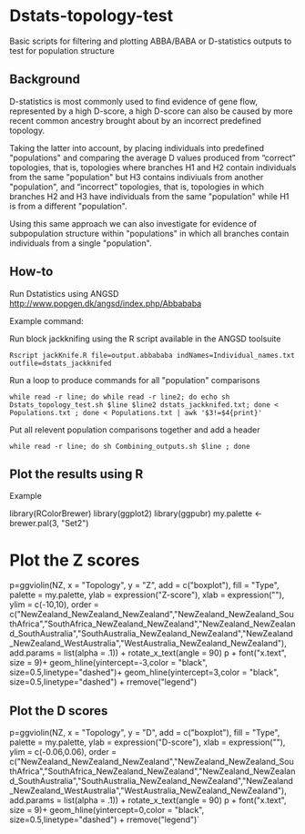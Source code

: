 # Dstats-topology-test
Basic scripts for filtering and plotting ABBA/BABA or D-statistics outputs to test for population structure

## Background
D-statistics is most commonly used to find evidence of gene flow, represented by a high D-score, a high D-score can also be caused by more recent common ancestry brought about by an incorrect predefined topology. 

Taking the latter into account, by placing individuals into predefined "populations" and comparing the average D values produced from “correct” topologies, that is, topologies where branches H1 and H2 contain individuals from the same "population" but H3 contains indiviuals from another "population", and “incorrect” topologies, that is, topologies in which branches H2 and H3 have individuals from the same "population" while H1 is from a different "population". 

Using this same approach we can also investigate for evidence of subpopulation structure within "populations" in which all branches contain individuals from a single "population".

## How-to

Run Dstatistics using ANGSD http://www.popgen.dk/angsd/index.php/Abbababa

Example command: 


Run block jackknifing using the R script available in the ANGSD toolsuite

`Rscript jackKnife.R file=output.abbababa indNames=Individual_names.txt outfile=dstats_jackknifed`

Run a loop to produce commands for all "population" comparisons

`while read -r line; do while read -r line2; do echo sh Dstats_topology_test.sh $line $line2 dstats_jackknifed.txt; done < Populations.txt ; done < Populations.txt | awk '$3!=$4{print}'`

Put all relevent population comparisons together and add a header

`while read -r line; do sh Combining_outputs.sh $line ; done`


## Plot the results using R

Example

library(RColorBrewer)
library(ggplot2)
library(ggpubr)
my.palette <- brewer.pal(3, "Set2")

# Plot the Z scores

p=ggviolin(NZ,
           x = "Topology",
           y = "Z",
           add = c("boxplot"),
           fill = "Type",
           palette = my.palette,
           ylab = expression("Z-score"),
           xlab = expression(""),
           ylim = c(-10,10),
           order = c("NewZealand_NewZealand_NewZealand","NewZealand_NewZealand_SouthAfrica","SouthAfrica_NewZealand_NewZealand","NewZealand_NewZealand_SouthAustralia","SouthAustralia_NewZealand_NewZealand","NewZealand_NewZealand_WestAustralia","WestAustralia_NewZealand_NewZealand"),
           add.params = list(alpha = .1)) + rotate_x_text(angle = 90)
p + font("x.text", size = 9)+ geom_hline(yintercept=-3,color = "black", size=0.5,linetype="dashed")+ geom_hline(yintercept=3,color = "black", size=0.5,linetype="dashed") + rremove("legend")

## Plot the D scores
p=ggviolin(NZ,
           x = "Topology",
           y = "D",
           add = c("boxplot"),
           fill = "Type",
           palette = my.palette,
           ylab = expression("D-score"),
           xlab = expression(""),
           ylim = c(-0.06,0.06),
           order = c("NewZealand_NewZealand_NewZealand","NewZealand_NewZealand_SouthAfrica","SouthAfrica_NewZealand_NewZealand","NewZealand_NewZealand_SouthAustralia","SouthAustralia_NewZealand_NewZealand","NewZealand_NewZealand_WestAustralia","WestAustralia_NewZealand_NewZealand"),
           add.params = list(alpha = .1)) + rotate_x_text(angle = 90)
p + font("x.text", size = 9)+ geom_hline(yintercept=0,color = "black", size=0.5,linetype="dashed") + rremove("legend")`
